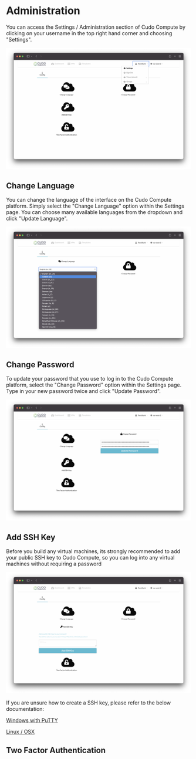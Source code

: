# Administration

You can access the Settings / Administration section of Cudo Compute by clicking on your username in the top right hand corner and choosing "Settings".

![img](./administration.png)

## Change Language

You can change the language of the interface on the Cudo Compute platform. Simply select the "Change Language" option within the Settings page. You can choose many available languages from the dropdown and click "Update Language".

![img](./language.png)

## Change Password

To update your password that you use to log in to the Cudo Compute platform, select the "Change Password" option within the Settings page. Type in your new password twice and click "Update Password".

![img](./password.png)

## Add SSH Key

Before you build any virtual machines, its strongly recommended to add your public SSH key to Cudo Compute, so you can log into any virtual machines without requiring a password

![img](./sshkey.png)

If you are unsure how to create a SSH key, please refer to the below documentation:

[Windows with PuTTY](https://www.ssh.com/academy/ssh/putty/windows/puttygen)

[Linux / OSX](https://www.ssh.com/academy/ssh/keygen)

## Two Factor Authentication